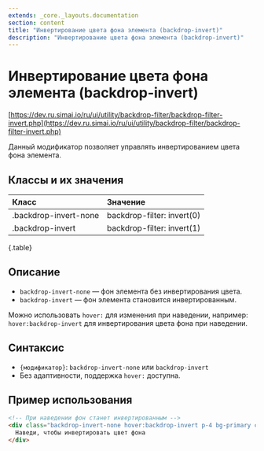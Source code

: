 ```yaml
---
extends: _core._layouts.documentation
section: content
title: "Инвертирование цвета фона элемента (backdrop-invert)"
description: "Инвертирование цвета фона элемента (backdrop-invert)"
---
```


# Инвертирование цвета фона элемента (backdrop-invert)

[https://dev.ru.simai.io/ru/ui/utility/backdrop-filter/backdrop-filter-invert.php](https://dev.ru.simai.io/ru/ui/utility/backdrop-filter/backdrop-filter-invert.php)

Данный модификатор позволяет управлять инвертированием цвета фона элемента.

## Классы и их значения

| Класс                 | Значение                   |
|:----------------------|:---------------------------|
| .backdrop-invert-none | backdrop-filter: invert(0) |
| .backdrop-invert      | backdrop-filter: invert(1) |
{.table}

## Описание

- `backdrop-invert-none` — фон элемента без инвертирования цвета.
- `backdrop-invert` — фон элемента становится инвертированным.

Можно использовать `hover:` для изменения при наведении, например:  
`hover:backdrop-invert` для инвертирования цвета фона при наведении.

## Синтаксис

- `{модификатор}`: `backdrop-invert-none` или `backdrop-invert`
- Без адаптивности, поддержка `hover:` доступна.

## Пример использования

```html
<!-- При наведении фон станет инвертированным -->
<div class="backdrop-invert-none hover:backdrop-invert p-4 bg-primary color-on-surface-inverse transition">
  Наведи, чтобы инвертировать цвет фона
</div>
```

